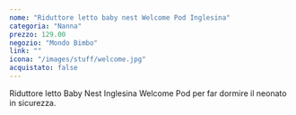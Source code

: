 ```yaml
---
nome: "Riduttore letto baby nest Welcome Pod Inglesina"
categoria: "Nanna"
prezzo: 129.00
negozio: "Mondo Bimbo"
link: ""
icona: "/images/stuff/welcome.jpg"
acquistato: false
---
```


Riduttore letto Baby Nest Inglesina Welcome Pod per far dormire il neonato in sicurezza.
